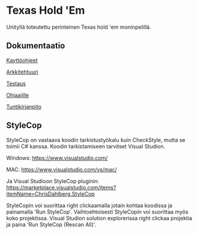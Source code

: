 # Texas Hold 'Em 

Unityllä toteutettu perinteinen Texas hold 'em moninpelillä.

## Dokumentaatio

[Kayttöohjeet](https://github.com/porrasm/otm-harjoitustyo/tree/master/dokumentaatio/kaytto-ohjeet.md)

[Arkkitehtuuri](https://github.com/porrasm/otm-harjoitustyo/tree/master/dokumentaatio/arkkitehtuuri.md)

[Testaus](https://github.com/porrasm/otm-harjoitustyo/tree/master/dokumentaatio/testaus.md)

[Ohjaajille](https://github.com/porrasm/otm-harjoitustyo/tree/master/ohjaajille.md)

[Tuntikirjanpito](https://github.com/porrasm/otm-harjoitustyo/tree/master/dokumentaatio/tuntikirjanpito.md)

## StyleCop

StyleCop on vastaava koodin tarkistustyökalu kuin CheckStyle, mutta se toimii C# kanssa. Koodin tarkistamiseen tarvitset Visual Studion.

Windows:
https://www.visualstudio.com/

MAC:
https://www.visualstudio.com/vs/mac/

Ja Visual Studioon StyleCop pluginin:
https://marketplace.visualstudio.com/items?itemName=ChrisDahlberg.StyleCop

StyleCopin voi suorittaa right clickaamalla jotain kohtaa koodissa ja painamalla 'Run StyleCop'. 
Vaihtoehtoisesti StyleCopin voi suorittaa myös koko projektissa. Visual Studion solution explorerissa right clickaa projektia ja paina 'Run StyleCop (Rescan All)'.

